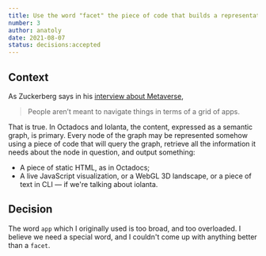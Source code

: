 ```yaml
---
title: Use the word "facet" the piece of code that builds a representation of a semantic network
number: 3
author: anatoly
date: 2021-08-07
status: decisions:accepted
---
```


## Context

As Zuckerberg says in his [interview about Metaverse](https://www.theverge.com/22588022/mark-zuckerberg-facebook-ceo-metaverse-interview), 

> People aren’t meant to navigate things in terms of a grid of apps.

That is true. In Octadocs and Iolanta, the content, expressed as a semantic graph, is primary. Every node of the graph may be represented somehow using a piece of code that will query the graph, retrieve all the information it needs about the node in question, and output something:

- A piece of static HTML, as in Octadocs;
- A live JavaScript visualization, or a WebGL 3D landscape, or a piece of text in CLI — if we're talking about iolanta.

## Decision

The word `app` which I originally used is too broad, and too overloaded. I believe we need a special word, and I couldn't come up with anything better than a `facet`.

